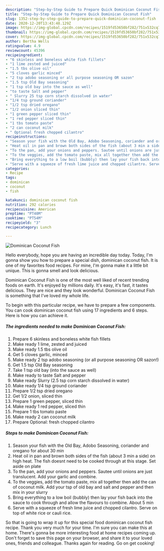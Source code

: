 ```yaml
---
description: "Step-by-Step Guide to Prepare Quick Dominican Coconut Fish"
title: "Step-by-Step Guide to Prepare Quick Dominican Coconut Fish"
slug: 1352-step-by-step-guide-to-prepare-quick-dominican-coconut-fish
date: 2020-12-20T13:43:48.129Z
image: https://img-global.cpcdn.com/recipes/1519fd53650bf282/751x532cq70/dominican-coconut-fish-recipe-main-photo.jpg
thumbnail: https://img-global.cpcdn.com/recipes/1519fd53650bf282/751x532cq70/dominican-coconut-fish-recipe-main-photo.jpg
cover: https://img-global.cpcdn.com/recipes/1519fd53650bf282/751x532cq70/dominican-coconut-fish-recipe-main-photo.jpg
author: Bertha Wells
ratingvalue: 4.9
reviewcount: 45396
recipeingredient:
- "6 skinless and boneless white fish fillets"
- "1 lime zested and juiced"
- "1.5 tbs olive oil"
- "5 cloves garlic minced"
- "2 tsp adobo seasoning or all purpose seasoning OR sazon"
- "1.5 tsp Old Bay seasoning"
- "1 tsp old bay into the sauce as well"
- "to taste Salt and pepper"
- " Slurry 25 tsp corn starch dissolved in water"
- "1/4 tsp ground coriander"
- "1/2 tsp dried oregano"
- "1/2 onion sliced thin"
- "1 green pepper sliced thin"
- "1 red pepper sliced thin"
- "1 tbs tomato paste"
- "2 can coconut milk"
- " Optional fresh chopped cilantro"
recipeinstructions:
- "Season your fish with the Old Bay, Adobo Seasoning, coriander and oregano for about 30 min"
- "Heat oil in pan and brown both sides of the fish (about 3 min a side) on high heat. The fish doesnt need to be cooked through at this stage. Set aside on plate"
- "To the pan, add your onions and peppers. Sautee until onions are just translucent. Add your garlic and combine."
- "To the veggies, add the tomato paste, mix all together then add the can of coconut milk. Add your tsp of old bay and salt and pepper and then mix in your slurry"
- "Bring everything to a low boil (bubbly) then lay your fish back into the sauce to cook through and allow the flavours to combine. About 5 min"
- "Serve with a squeeze of fresh lime juice and chopped cilantro. Serve on top of white rice or cauli rice."
categories:
- Recipe
tags:
- dominican
- coconut
- fish

katakunci: dominican coconut fish 
nutrition: 292 calories
recipecuisine: American
preptime: "PT40M"
cooktime: "PT54M"
recipeyield: "3"
recipecategory: Lunch

---
```



![Dominican Coconut Fish](https://img-global.cpcdn.com/recipes/1519fd53650bf282/751x532cq70/dominican-coconut-fish-recipe-main-photo.jpg)

Hello everybody, hope you are having an incredible day today. Today, I'm gonna show you how to prepare a special dish, dominican coconut fish. It is one of my favorites food recipes. For mine, I'm gonna make it a little bit unique. This is gonna smell and look delicious.



Dominican Coconut Fish is one of the most well liked of recent trending foods on earth. It's enjoyed by millions daily. It's easy, it's fast, it tastes delicious. They are nice and they look wonderful. Dominican Coconut Fish is something that I've loved my whole life.


To begin with this particular recipe, we have to prepare a few components. You can cook dominican coconut fish using 17 ingredients and 6 steps. Here is how you can achieve it.

<!--inarticleads1-->

##### The ingredients needed to make Dominican Coconut Fish:

1. Prepare 6 skinless and boneless white fish fillets
1. Make ready 1 lime, zested and juiced
1. Make ready 1.5 tbs olive oil
1. Get 5 cloves garlic, minced
1. Make ready 2 tsp adobo seasoning (or all purpose seasoning OR sazon!)
1. Get 1.5 tsp Old Bay seasoning
1. Take 1 tsp old bay (into the sauce as well)
1. Make ready to taste Salt and pepper
1. Make ready  Slurry (2.5 tsp corn starch dissolved in water)
1. Make ready 1/4 tsp ground coriander
1. Prepare 1/2 tsp dried oregano
1. Get 1/2 onion, sliced thin
1. Prepare 1 green pepper, sliced thin
1. Make ready 1 red pepper, sliced thin
1. Prepare 1 tbs tomato paste
1. Make ready 2 can coconut milk
1. Prepare  Optional: fresh chopped cilantro




<!--inarticleads2-->

##### Steps to make Dominican Coconut Fish:

1. Season your fish with the Old Bay, Adobo Seasoning, coriander and oregano for about 30 min
1. Heat oil in pan and brown both sides of the fish (about 3 min a side) on high heat. The fish doesnt need to be cooked through at this stage. Set aside on plate
1. To the pan, add your onions and peppers. Sautee until onions are just translucent. Add your garlic and combine.
1. To the veggies, add the tomato paste, mix all together then add the can of coconut milk. Add your tsp of old bay and salt and pepper and then mix in your slurry
1. Bring everything to a low boil (bubbly) then lay your fish back into the sauce to cook through and allow the flavours to combine. About 5 min
1. Serve with a squeeze of fresh lime juice and chopped cilantro. Serve on top of white rice or cauli rice.




So that is going to wrap it up for this special food dominican coconut fish recipe. Thank you very much for your time. I'm sure you can make this at home. There's gonna be more interesting food at home recipes coming up. Don't forget to save this page on your browser, and share it to your loved ones, friends and colleague. Thanks again for reading. Go on get cooking!
